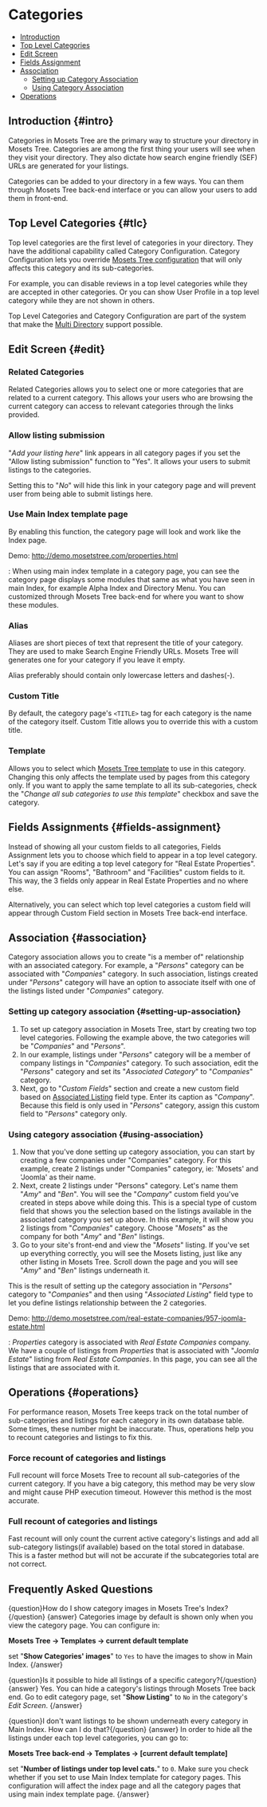 # Categories

- [Introduction]({{version}}/categories#intro)
- [Top Level Categories]({{version}}/categories#tlc)
- [Edit Screen]({{version}}/categories#edit)
- [Fields Assignment]({{version}}/categories#fields-assignment)
- [Association]({{version}}/categories#association)
	- [Setting up Category Association]({{version}}/categories#setting-up-association)
	- [Using Category Association]({{version}}/categories#using-association)
- [Operations]({{version}}/categories#operations)

## Introduction {#intro}

Categories in Mosets Tree are the primary way to structure your directory in Mosets Tree. Categories are among the first thing your users will see when they visit your directory. They also dictate how search engine friendly (SEF) URLs are generated for your listings.

Categories can be added to your directory in a few ways. You can them through Mosets Tree back-end interface or you can allow your users to add them in front-end.

## Top Level Categories {#tlc}

Top level categories are the first level of categories in your directory. They have the additional capability called Category Configuration. Category Configuration lets you override [Mosets Tree configuration]({{version}}/configuration) that will only affects this category and its sub-categories.

For example, you can disable reviews in a top level categories while they are accepted in other categories. Or you can show User Profile in a top level category while they are not shown in others.

Top Level Categories and Category Configuration are part of the system that make the [Multi Directory]({{version}}/multi-directory) support possible.


## Edit Screen {#edit}

### Related Categories

Related Categories allows you to select one or more categories that are related to a current category. This allows your users who are browsing the current category can access to relevant categories through the links provided.

### Allow listing submission
"_Add your listing here_" link appears in all category pages if you set the "Allow listing submission" function to "Yes". It allows your users to submit listings to the categories.

Setting this to "_No_" will hide this link in your category page and will prevent user from being able to submit listings here.

### Use Main Index template page
By enabling this function, the category page will look and work like the Index page.

Demo: http://demo.mosetstree.com/properties.html

: When using main index template in a category page, you can see the category page displays some modules that same as what you have seen in main Index, for example Alpha Index and Directory Menu. You can customized through Mosets Tree back-end for where you want to show these modules.

### Alias
Aliases are short pieces of text that represent the title of your category. They are used to make Search Engine Friendly URLs. Mosets Tree will generates one for your category if you leave it empty.

Alias preferably should contain only lowercase letters and dashes(-).

### Custom Title
By default, the category page's `<TITLE>` tag for each category is the name of the category itself. Custom Title allows you to override this with a custom title.

### Template
Allows you to select which [Mosets Tree template]({{version}}/template) to use in this category. Changing this only affects the template used by pages from this category only. If you want to apply the same template to all its sub-categories, check the "_Change all sub categories to use this template_" checkbox and save the category.

## Fields Assignments {#fields-assignment}
Instead of showing all your custom fields to all categories, Fields Assignment lets you to choose which field to appear in a top level category. Let's say if you are editing a top level category for "Real Estate Properties". You can assign "Rooms", "Bathroom" and "Facilities" custom fields to it. This way, the 3 fields only appear in Real Estate Properties and no where else.

Alternatively, you can select which top level categories a custom field will appear through Custom Field section in Mosets Tree back-end interface.

## Association {#association}

Category association allows you to create "is a member of" relationship with an associated category. For example, a "_Persons_" category can be associated with "_Companies_" category. In such association, listings created under "_Persons_" category will have an option to associate itself with one of the listings listed under "_Companies_" category.

### Setting up category association {#setting-up-association}

1. To set up category association in Mosets Tree, start by creating two top level categories. Following the example above, the two categories will be "_Companies_" and "_Persons_".
2. In our example, listings under "_Persons_" category will be a member of company listings in "_Companies_" category. To such association, edit the "_Persons_" category and set its "_Associated Category_" to "_Companies_" category.
3. Next, go to "_Custom Fields_" section and create a new custom field based on [Associated Listing]({{version}}/fields#fieldtype-associatedlisting) field type. Enter its caption as "_Company_". Because this field is only used in "_Persons_" category, assign this custom field to "_Persons_" category only.

### Using category association {#using-association}

1. Now that you've done setting up category association, you can start by creating a few companies under "Companies" category. For this example, create 2 listings under "Companies" category, ie: 'Mosets' and 'Joomla' as their name.
2. Next, create 2 listings under "Persons" category. Let's name them "_Amy_" and "_Ben_". You will see the "_Company_" custom field you've created in steps above while doing this. This is a special type of custom field that shows you the selection based on the listings available in the associated category you set up above. In this example, it will show you 2 listings from "_Companies_" category.
Choose "_Mosets_" as the company for both "_Amy_" and "_Ben_" listings.
3. Go to your site's front-end and view the "_Mosets_" listing. If you've set up everything correctly, you will see the Mosets listing, just like any other listing in Mosets Tree. Scroll down the page and you will see "_Amy_" and "_Ben_" listings underneath it.

This is the result of setting up the category association in "_Persons_" category to "_Companies_" and then using "_Associated Listing_" field type to let you define listings relationship between the 2 categories.

Demo: http://demo.mosetstree.com/real-estate-companies/957-joomla-estate.html

: _Properties_ category is associated with _Real Estate Companies_ company. We have a couple of listings from _Properties_ that is associated with "_Joomla Estate_" listing from _Real Estate Companies_. In this page, you can see all the listings that are associated with it.

## Operations {#operations}
For performance reason, Mosets Tree keeps track on the total number of sub-categories and listings for each category in its own database table. Some times, these number might be inaccurate. Thus, operations help you to recount categories and listings to fix this.

### Force recount of categories and listings
Full recount will force Mosets Tree to recount all sub-categories of the current category. If you have a big category, this method may be very slow and might cause PHP execution timeout. However this method is the most accurate.

### Full recount of categories and listings
Fast recount will only count the current active category's listings and add all sub-category listings(if available) based on the total stored in database. This is a faster method but will not be accurate if the subcategories total are not correct.

## Frequently Asked Questions

{question}How do I show category images in Mosets Tree's Index?{/question}
{answer}
Categories image by default is shown only when you view the category page. You can configure in:

**Mosets Tree -> Templates -> current default template**

 set "**Show Categories' images**" to `Yes` to have the images to show in Main Index.
{/answer}

{question}Is it possible to hide all listings of a specific category?{/question}
{answer}
Yes. You can hide a category's listings through Mosets Tree back end. Go to edit category page, set "**Show Listing**" to `No` in the category's _Edit Screen_.
{/answer}

{question}I don't want listings to be shown underneath every category in Main Index. How can I do that?{/question}
{answer}
In order to hide all the listings under each top level categories, you can go to:

**Mosets Tree back-end -> Templates -> [current default template]**

set "**Number of listings under top level cats.**" to `0`. Make sure you check whether if you set to use Main Index template for category pages. This configuration will affect the index page and all the category pages that using main index template page.
{/answer}
